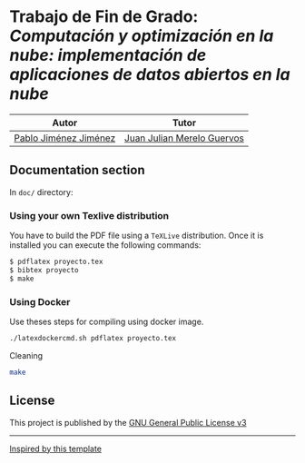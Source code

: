 # Trabajo de Fin de Grado: *Computación y optimización en la nube: implementación de aplicaciones de datos abiertos en la nube*


| Autor | Tutor |
|:---:|:---:|
| [Pablo Jiménez Jiménez](https://github.com/pablojj1808) | [Juan Julian Merelo Guervos](https://github.com/JJ) |



## Documentation section
In `doc/` directory:

### Using your own Texlive distribution
You have to build the PDF file using a `TeXLive` distribution. Once it is installed you can execute the following commands:

``` sh
$ pdflatex proyecto.tex
$ bibtex proyecto
$ make
```

### Using Docker
Use theses steps for compiling using docker image.
```sh
./latexdockercmd.sh pdflatex proyecto.tex
```

Cleaning
```sh
make
```

## License

This project is published by the [GNU General Public License v3](https://opensource.org/licenses/GPL-3.0)

------
[Inspired by this template](https://github.com/JJ/plantilla-TFG-ETSIIT)
